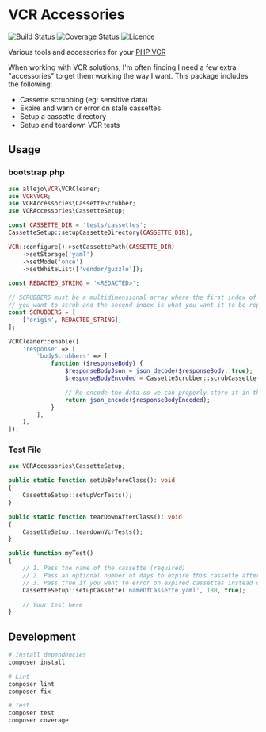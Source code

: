 # VCR Accessories

[![Build Status](https://github.com/Justintime50/vcr-accessories-php/workflows/build/badge.svg)](https://github.com/Justintime50/vcr-accessories-php/actions)
[![Coverage Status](https://coveralls.io/repos/github/Justintime50/vcr-accessories-php/badge.svg?branch=main)](https://coveralls.io/github/Justintime50/vcr-accessories-php?branch=main)
[![Licence](https://img.shields.io/github/license/justintime50/vcr-accessories-php)](LICENSE)

Various tools and accessories for your [PHP VCR](https://github.com/php-vcr/php-vcr)

When working with VCR solutions, I'm often finding I need a few extra "accessories" to get them working the way I want. This package includes the following:

- Cassette scrubbing (eg: sensitive data)
- Expire and warn or error on stale cassettes
- Setup a cassette directory
- Setup and teardown VCR tests

## Usage

### bootstrap.php

```php
use allejo\VCR\VCRCleaner;
use VCR\VCR;
use VCRAccessories\CassetteScrubber;
use VCRAccessories\CassetteSetup;

const CASSETTE_DIR = 'tests/cassettes';
CassetteSetup::setupCassetteDirectory(CASSETTE_DIR);

VCR::configure()->setCassettePath(CASSETTE_DIR)
    ->setStorage('yaml')
    ->setMode('once')
    ->setWhiteList(['vendor/guzzle']);

const REDACTED_STRING = '<REDACTED>';

// SCRUBBERS must be a multidimensional array where the first index of each nested array is the key
// you want to scrub and the second index is what you want it to be replaced with before persisting to disk
const SCRUBBERS = [
    ['origin', REDACTED_STRING],
];

VCRCleaner::enable([
    'response' => [
        'bodyScrubbers' => [
            function ($responseBody) {
                $responseBodyJson = json_decode($responseBody, true);
                $responseBodyEncoded = CassetteScrubber::scrubCassette(SCRUBBERS, $responseBodyJson);

                // Re-encode the data so we can properly store it in the cassette
                return json_encode($responseBodyEncoded);
            }
        ],
    ],
]);
```

### Test File

```php
use VCRAccessories\CassetteSetup;

public static function setUpBeforeClass(): void
{
    CassetteSetup::setupVcrTests();
}

public static function tearDownAfterClass(): void
{
    CassetteSetup::teardownVcrTests();
}

public function myTest()
{
    // 1. Pass the name of the cassette (required)
    // 2. Pass an optional number of days to expire this cassette after
    // 3. Pass true if you want to error on expired cassettes instead of error
    CassetteSetup::setupCassette('nameOfCassette.yaml', 180, true);

    // Your test here
}
```

## Development

```bash
# Install dependencies
composer install

# Lint
composer lint
composer fix

# Test
composer test
composer coverage
```
